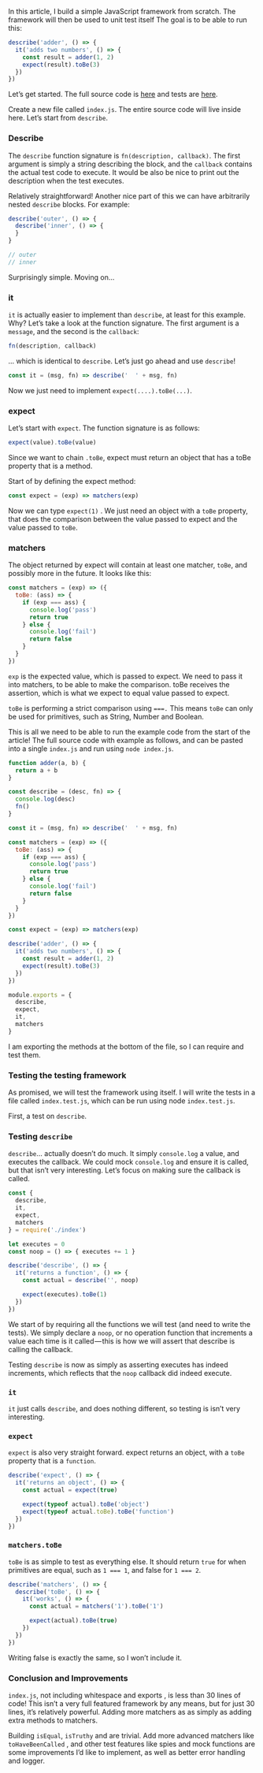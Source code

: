 In this article, I build a simple JavaScript framework from scratch. The framework will then be used to unit test itself
The goal is to be able to run this:

```js
describe('adder', () => {
  it('adds two numbers', () => {
    const result = adder(1, 2)
    expect(result).toBe(3)
  })
})
```

Let’s get started. The full source code is [here](https://gist.github.com/lmiller1990/8e17919503f119d656e96f55fccc4bc5) and tests are [here](https://gist.github.com/lmiller1990/9432684bd15704d5e4aa5554b4b86aed).

Create a new file called `index.js`. The entire source code will live inside here. Let’s start from `describe`.

### Describe

The `describe` function signature is `fn(description, callback)`. The first argument is simply a string describing the block, and the `callback` contains the actual test code to execute. It would be also be nice to print out the description when the test executes.

Relatively straightforward! Another nice part of this we can have arbitrarily nested `describe` blocks. For example:

```js
describe('outer', () => {
  describe('inner', () => {
  }
}

// outer
// inner
```

Surprisingly simple. Moving on...

### it

`it` is actually easier to implement than `describe`, at least for this example. Why? Let’s take a look at the function signature. The first argument is a `message`, and the second is the `callback`:

```js
fn(description, callback)
```

... which is identical to `describe`. Let’s just go ahead and use `describe`!

```js
const it = (msg, fn) => describe('  ' + msg, fn)
```

Now we just need to implement `expect(....).toBe(...)`.

### expect

Let’s start with `expect`. The function signature is as follows:

```js
expect(value).toBe(value)
```

Since we want to chain `.toBe`, expect must return an object that has a toBe property that is a method.

Start of by defining the expect method:

```js
const expect = (exp) => matchers(exp)
```

Now we can type `expect(1)` . We just need an object with a `toBe` property, that does the comparison between the value passed to expect and the value passed to `toBe`.

### matchers

The object returned by expect will contain at least one matcher, `toBe`, and possibly more in the future. It looks like this:

```js
const matchers = (exp) => ({
  toBe: (ass) => {
    if (exp === ass) {
      console.log('pass')
      return true
    } else {
      console.log('fail')
      return false
    }
  }
})
```

`exp` is the expected value, which is passed to expect. We need to pass it into matchers, to be able to make the comparison. toBe receives the assertion, which is what we expect to equal value passed to expect.

`toBe` is performing a strict comparison using `===.` This means `toBe` can only be used for primitives, such as String, Number and Boolean.

This is all we need to be able to run the example code from the start of the article! The full source code with example as follows, and can be pasted into a single `index.js` and run using `node index.js`.

```js
function adder(a, b) {
  return a + b 
}

const describe = (desc, fn) => {
  console.log(desc)
  fn()
}

const it = (msg, fn) => describe('  ' + msg, fn)

const matchers = (exp) => ({
  toBe: (ass) => {
    if (exp === ass) {
      console.log('pass')
      return true
    } else {
      console.log('fail')
      return false
    }
  }
})

const expect = (exp) => matchers(exp)

describe('adder', () => {
  it('adds two numbers', () => {
    const result = adder(1, 2)
    expect(result).toBe(3)
  })
})

module.exports = {
  describe,
  expect,
  it,
  matchers
}
```

I am exporting the methods at the bottom of the file, so I can require and test them.

### Testing the testing framework

As promised, we will test the framework using itself. I will write the tests in a file called `index.test.js`, which can be run using node `index.test.js`.

First, a test on `describe`.

### Testing `describe`

`describe`... actually doesn’t do much. It simply `console.log` a value, and executes the callback. We could mock `console.log` and ensure it is called, but that isn’t very interesting. Let’s focus on making sure the callback is called.

```js
const {
  describe,
  it,
  expect,
  matchers 
} = require('./index')

let executes = 0
const noop = () => { executes += 1 }

describe('describe', () => {
  it('returns a function', () => {
    const actual = describe('', noop)

    expect(executes).toBe(1)
  }) 
})
```

We start of by requiring all the functions we will test (and need to write the tests). We simply declare a `noop`, or no operation function that increments a value each time is it called — this is how we will assert that describe is calling the callback.

Testing `describe` is now as simply as asserting executes has indeed increments, which reflects that the `noop` callback did indeed execute.

### `it`

`it` just calls `describe`, and does nothing different, so testing is isn’t very interesting. 

### `expect`

`expect` is also very straight forward. expect returns an object, with a `toBe` property that is a `function`. 

```js
describe('expect', () => {
  it('returns an object', () => {
    const actual = expect(true)

    expect(typeof actual).toBe('object')
    expect(typeof actual.toBe).toBe('function')
  })
})
```

### `matchers.toBe`

`toBe` is as simple to test as everything else. It should return `true` for when primitives are equal, such as `1 === 1`, and false for `1 === 2`.

```js
describe('matchers', () => {
  describe('toBe', () => {
    it('works', () => {
      const actual = matchers('1').toBe('1')

      expect(actual).toBe(true)
    })
  })
})
```

Writing false is exactly the same, so I won’t include it.

### Conclusion and Improvements

`index.js`, not including whitespace and exports , is less than 30 lines of code! This isn’t a very full featured framework by any means, but for just 30 lines, it’s relatively powerful. Adding more matchers as as simply as adding extra methods to matchers. 

Building `isEqual`, `isTruthy` and are trivial. Add more advanced matchers like `toHaveBeenCalled` , and other test features like spies and mock functions are some improvements I’d like to implement, as well as better error handling and logger.
